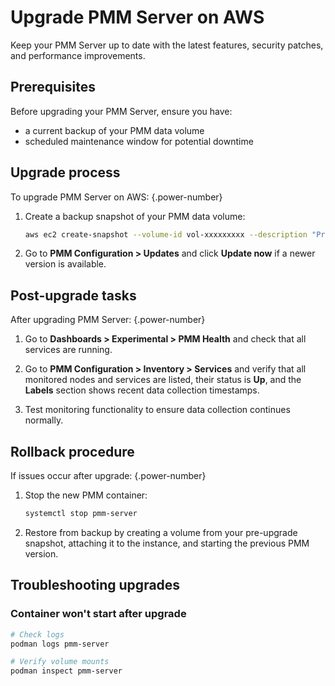 # Upgrade PMM Server on AWS

Keep your PMM Server up to date with the latest features, security patches, and performance improvements.

## Prerequisites

Before upgrading your PMM Server, ensure you have:

- a current backup of your PMM data volume
- scheduled maintenance window for potential downtime

## Upgrade process

To upgrade PMM Server on AWS: 
{.power-number}

1. Create a backup snapshot of your PMM data volume:

    ```sh
    aws ec2 create-snapshot --volume-id vol-xxxxxxxxx --description "Pre-upgrade backup $(date)"
    ```

2. Go to **PMM Configuration > Updates**  and click **Update now** if a newer version is available.

## Post-upgrade tasks

After upgrading PMM Server:
{.power-number}

1. Go to **Dashboards > Experimental > PMM Health** and check that all services are running. 

2. Go to **PMM Configuration > Inventory > Services** and verify that all monitored nodes and services are listed, their status is **Up**, and the **Labels** section shows recent data collection timestamps.

3. Test monitoring functionality to ensure data collection continues normally.

## Rollback procedure

If issues occur after upgrade:
{.power-number}

1. Stop the new PMM container:
   ```bash
   systemctl stop pmm-server
   ```

2. Restore from backup by creating a volume from your pre-upgrade snapshot, attaching it to the instance, and starting the previous PMM version.

## Troubleshooting upgrades

### Container won't start after upgrade

```bash
# Check logs
podman logs pmm-server

# Verify volume mounts
podman inspect pmm-server
```